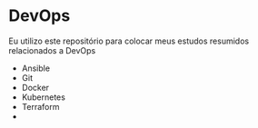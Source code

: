 # DevOps

Eu utilizo este repositório para colocar meus estudos resumidos relacionados a DevOps

- Ansible
- Git
- Docker
- Kubernetes
- Terraform
- 
